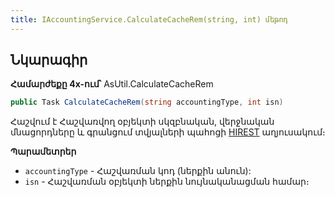 ```yaml
---
title: IAccountingService.CalculateCacheRem(string, int) մեթոդ
---
```


## Նկարագիր

**Համարժեքը 4x-ում՝** AsUtil.CalculateCacheRem

```c#
public Task CalculateCacheRem(string accountingType, int isn)
```

Հաշվում է Հաշվառվող օբյեկտի սկզբնական, վերջնական մնացորդները և գրանցում տվյալների պահոցի [HIREST](https://armsoft.github.io/as4x-docs/HTM/ProgrGuide/Database/Hirest.html) աղյուսակում։

**Պարամետրեր**

* `accountingType` - Հաշվառման կոդ (ներքին անուն):
* `isn` - Հաշվառման օբյեկտի ներքին նույնականացման համար։
